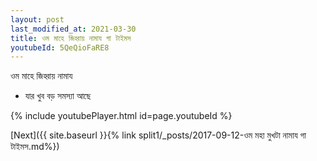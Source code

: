 ```yaml
---
layout: post
last_modified_at: 2021-03-30
title: ওম মাহে জিহ্বায় নামায গা টাইমস
youtubeId: 5QeQioFaRE8
---
```

 
 
 ওম মাহে জিহ্বায় নামায  
 
 -  যার খুব বড় সমস্যা আছে 
 
  
 
  
 
 
 
 
 
 


{% include youtubePlayer.html id=page.youtubeId %}
 
[Next]({{ site.baseurl }}{% link  split1/_posts/2017-09-12-ওম মহা মুখটা নামায গা টাইমস.md%})
 
